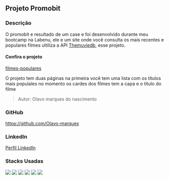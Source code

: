 
## Projeto Promobit

### Descrição

O promobit e resultado de um case e foi desenvolvido durante meu bootcamp na Labenu, ele e um site onde você consulta os mais recentes e populares filmes ultiliza a API [Themuviedb](https://www.themoviedb.org/), esse projeto.

#### Confira o projeto 
[filmes-populares](http://filmes-populares.surge.sh/)

O projeto tem duas páginas na primeira você tem uma lista com os títulos mais populales no momento os cardes dos filmes tem a capa e o título do filme

>Autor: Olavo marques do nascimento

### GitHub

<https://github.com/Olavo-marques>

### LinkedIn

[Perfil LinkedIn](https://www.linkedin.com/in/olavo-marques-6421ab123)

### Stacks Usadas
<div>
 <img src="https://img.icons8.com/ultraviolet/50/react--v1.png">
 <img src="https://img.icons8.com/color/50/javascript--v1.png">
 <img src="https://img.icons8.com/stickers/50/css3.png">
 <img src="https://img.icons8.com/color/50/html-5--v2.png">
 <img src="https://img.icons8.com/ios-filled/50/github.png">
 <img src="https://img.icons8.com/color/50/visual-studio-code-2019.png">
</div>